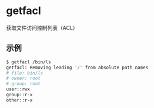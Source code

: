 # getfacl

获取文件访问控制列表（ACL）

## 示例

```sh
$ getfacl /bin/ls
getfacl: Removing leading '/' from absolute path names
# file: bin/ls
# owner: root
# group: root
user::rwx
group::r-x
other::r-x
```